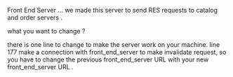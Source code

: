 
Front End Server ... 
we made this server to send RES requests to catalog and order servers .


what you want to change ? 

there is one line to change to make the server work on your machine. 
line 177 make a connection with front_end_server to make invalidate request, so you have to change the previous front_end_server URL with 
your new front_end_server URL . 
